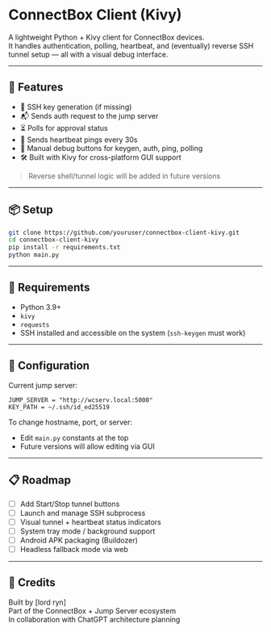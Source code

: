 # ConnectBox Client (Kivy)

A lightweight Python + Kivy client for ConnectBox devices.  
It handles authentication, polling, heartbeat, and (eventually) reverse SSH tunnel setup — all with a visual debug interface.

---

## 🎯 Features

- 🔐 SSH key generation (if missing)
- 📬 Sends auth request to the jump server
- ⏳ Polls for approval status
- 📡 Sends heartbeat pings every 30s
- 🧪 Manual debug buttons for keygen, auth, ping, polling
- 🛠 Built with Kivy for cross-platform GUI support

> Reverse shell/tunnel logic will be added in future versions

---

## 📦 Setup

```bash
git clone https://github.com/youruser/connectbox-client-kivy.git
cd connectbox-client-kivy
pip install -r requirements.txt
python main.py
```

---

## 🧰 Requirements

- Python 3.9+
- `kivy`
- `requests`
- SSH installed and accessible on the system (`ssh-keygen` must work)

---

## 🔧 Configuration

Current jump server:
```
JUMP_SERVER = "http://wcserv.local:5000"
KEY_PATH = ~/.ssh/id_ed25519
```

To change hostname, port, or server:
- Edit `main.py` constants at the top
- Future versions will allow editing via GUI

---

## 📋 Roadmap

- [ ] Add Start/Stop tunnel buttons
- [ ] Launch and manage SSH subprocess
- [ ] Visual tunnel + heartbeat status indicators
- [ ] System tray mode / background support
- [ ] Android APK packaging (Buildozer)
- [ ] Headless fallback mode via web

---

## 🧠 Credits

Built by [lord ryn]  
Part of the ConnectBox + Jump Server ecosystem  
In collaboration with ChatGPT architecture planning
